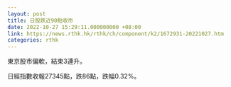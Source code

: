 ```yaml
---
layout: post
title: 日股跌近90點收市
date: 2022-10-27 15:29:11.000000000 +08:00
link: https://news.rthk.hk/rthk/ch/component/k2/1672931-20221027.htm
categories: rthk
---
```


東京股市偏軟，結束3連升。

日經指數收報27345點，跌86點，跌幅0.32%。
